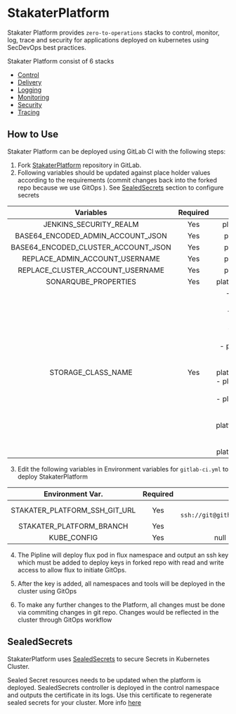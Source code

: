 # StakaterPlatform

Stakater Platform provides `zero-to-operations` stacks to control, monitor, log, trace and security for applications deployed on kubernetes using SecDevOps best practices.

Stakater Platform consist of 6 stacks

- [Control](./control)
- [Delivery](./delivery)
- [Logging](./logging)
- [Monitoring](./monitoring)
- [Security](./security)
- [Tracing](./tracing)

## How to Use

Stakater Platform can be deployed using GitLab CI with the following steps:

1. Fork [StakaterPlatform](https://github.com/stakater/StakaterPlatform) repository in GitLab.
2. Following variables should be updated against place holder values according to the requirements (commit changes back into the forked repo because we use GitOps ). See [SealedSecrets](https://playbook.stakater.com/content/stacks/control/stakaterplatform.html#SealedSecrets) section to configure secrets 

| Variables                           | Required  |  File Path          |
| :---------------------------------: | :-------: | :------------------:|
| JENKINS_SECURITY_REALM              |    Yes    |   platform/delivery/jenkins.yaml  |
| BASE64_ENCODED_ADMIN_ACCOUNT_JSON   |    Yes    |   platform/delivery/nexus.yaml |
| BASE64_ENCODED_CLUSTER_ACCOUNT_JSON |    Yes    |   platform/delivery/nexus.yaml  |
| REPLACE_ADMIN_ACCOUNT_USERNAME      |    Yes    |   platform/delivery/nexus.yaml  |
| REPLACE_CLUSTER_ACCOUNT_USERNAME    |    Yes    |   platform/delivery/nexus.yaml |
| SONARQUBE_PROPERTIES                |    Yes    |   platform/delivery/sonarqube.yaml  |
| STORAGE_CLASS_NAME                  |    Yes    |   - platform/delivery/jenkins-mvnstorage.yaml<br>- platform/deliveryjenkins-pvc.yaml<br>- platform/delivery/nexus-pvc.yaml<br>- platform/delivery/sonarqube-pvc.yaml<br>- platform/delivery/sonarqube.yaml<br>- platform/logging/elasticsearch-cluster-data.yaml<br>- platform/logging/elasticsearch-cluster-master.yaml<br>- platform/monitoring/prometheus-operator.yaml<br>- platform/security/postgresql.yaml |

3. Edit the following variables in Environment variables for `gitlab-ci.yml` to deploy StakaterPlatform

| Environment Var.               | Required  |   Default Value   |
| :----------------------------: | :-------: | :----------------:|
| STAKATER_PLATFORM_SSH_GIT_URL  |    Yes    |   null (e.g. `ssh://git@github.com/stakater/StakaterPlatform.git`) |
| STAKATER_PLATFORM_BRANCH       |    Yes    |   master  |
| KUBE_CONFIG                    |    Yes    |   null (Base64 encoded kubeconfig)    |

4. The Pipline will deploy flux pod in flux namespace and output an ssh key which must be added to deploy keys in forked repo with read and write access to allow flux to initiate GitOps.

5. After the key is added, all namespaces and tools will be deployed in the cluster using GitOps

6. To make any further changes to the Platform, all changes must be done via commiting changes in git repo. Changes would be reflected in the cluster through GitOps workflow

## SealedSecrets

StakaterPlatform uses [SealedSecrets](https://github.com/bitnami-labs/sealed-secrets) to secure Secrets in Kubernetes Cluster.

Sealed Secret resources needs to be updated when the platform is deployed. SealedSecrets controller is deployed in the control namespace and outputs the certificate in its logs. Use this certificate to regenerate sealed secrets for your cluster. More info [here](https://playbook.stakater.com/content/processes/security/sealed-secrets.html)
